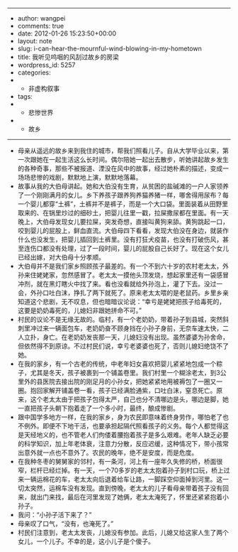 - ---
- author: wangpei
- comments: true
- date: 2012-01-26 15:23:50+00:00
- layout: note
- slug: i-can-hear-the-mournful-wind-blowing-in-my-hometown
- title: 我听见呜咽的风刮过故乡的房梁
- wordpress_id: 5257
- categories:
- - 非虚构叙事
- tags:
- - 悲惨世界
- - 故乡
- ---
- 母亲从遥远的故乡来到我住的城市，帮我们照看儿子。自从大学毕业以来，第一次跟她在一起生活这么长时间。偶尔陪她一起出去散步，听她讲起故乡发生的各种奇事，那些不被报道、湮没在风中的故事，经过她朴素的描述，变成一场场悲惨的戏剧，默默地上演，默默地落幕。
- 故事从我的大伯母讲起。她和大伯没有生育，从贫困的盐碱滩的一户人家领养了一个刚刚满月的女儿。乡下养孩子跟养狗养猫养猪一样，哪舍得用尿布？每一个婴儿都穿“土裤”，土裤并不是裤子，而是一个大口袋。里面装着从田野里取来的、在锅里炒过的细砂土，把婴儿往里一戳，拉屎撒尿都在里面。有一天晚上，大伯母发现女儿要拉屎，突发奇想，直接叫黄狗来舔。黄狗跳起一口，咬到婴儿的屁股上，鲜血直流。大伯母四下看看，发现大伯没在身边，就装作什么也没发生，把婴儿插回到土裤里。没有打狂犬疫苗，也没有打破伤风，甚至连伤口都没有处理，过了一段时间，婴儿的屁股自己长好了。现在这个女儿已经出嫁，对大伯母十分孝顺。
- 大伯母并不是我们家乡照顾孩子最差的。有一个不到六十岁的农村老太太，外孙来住姥姥家，忽然感冒了。老太太一摸他头顶发烧，想起家里还有一袋感冒冲剂，就在黑灯瞎火中找了来。看也没看就给外孙泡上，灌了下去。没过一会，外孙口吐白沫，挣扎了两下就死了。原来老太太喂的是老鼠药。乡里乡亲知道这个悲剧，无不叹息，但也暗暗议论说：“幸亏是姥姥把孩子给毒死的，这要是奶奶毒死的，儿媳妇非跟她拼命不可。”
- 村民的议论不是无缘无故的。临村，有一个老奶奶，带着孙子到县城，突然斜刺里冲过来一辆面包车，老奶奶奋不顾身挡在小孙子身前，无奈车速太快，二人立扑，身亡。在老奶奶发丧那一天，儿媳妇没有出现。虽然婆婆为孙舍命，但依然得不到原谅。不过村民们说，幸亏老婆婆也死了，否则儿媳妇绝饶不了她。
- 在我的家乡，有一个古老的传统，中老年妇女喜欢把婴儿紧紧地包成一个粽子，尤其是冬天，孩子被裹到一个铺盖卷里。我们村里一个糊涂老太，到3公里外的县医院去接出院的刚足月的小孙女，把她紧紧地用被褥包了一圈又一圈。抱回家解开铺盖卷一看，孩子已经满脸通紫，口吐白沫，窒息死亡。原来，这个老太太由于把孩子包得太严，自己也分不清哪边是头，哪边是脚，她一直把孩子头朝下抱着走了一个多小时，最终，酿成惨剧。
- 跟中国学多地方一样，在我的家乡，身为农民即意味着终身劳作，哪怕老了也不例外。即便不下地干活，也要承担起隔代照看孩子的义务。每个人都觉得这是天经地义的，也不管老人们佝偻着腰抱着孩子是多么艰难。老年人缺乏必要的科学知识，加上年老体衰，注意力分散，反应迟缓，这种情况下，带小孩常出意外就一点也不意外了。农民的晚年，绝不是安度，而是危度。
- 在我种冬枣的舅舅家的邻村，有一条河，河上有一座年久失修的桥，桥面很窄，栏杆已经烂掉。有一天，一个70多岁的老太太抱着孙子到村口玩，桥上过来一辆运棉花的车，老太太向后退着给车让路，一脚踩空仰面掉到河里。这一切太突然，运棉车没有发现。直到傍晚，老太太的儿子看母亲带着孩子没有回来，就出门来找，最后在河里发现了她俩，老太太淹死了，怀里还紧紧抱着小孙子。
- 我问：“小孙子活下来了？”
- 母亲叹了口气，“没有，也淹死了。”
- 村民们注意到，老太太发丧，儿媳没有参加。此后，儿媳又给这家人生了两个女儿，一个儿子。不幸的是，这小儿子是个傻子。
